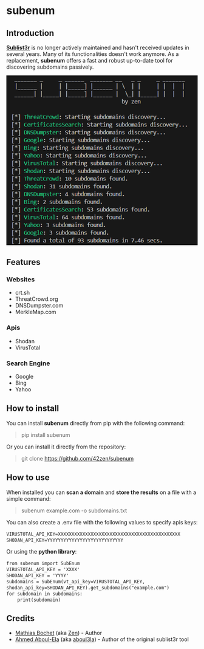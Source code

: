 # subenum


## Introduction
**[Sublist3r](https://github.com/aboul3la/Sublist3r)** is no longer actively maintained and hasn't received updates in several years. Many of its functionalities doesn't work anymore. As a replacement, **subenum** offers a fast and robust up-to-date tool for discovering subdomains passively.


![subenum](./images/subenum.png)


## Features

### Websites
- crt.sh
- ThreatCrowd.org
- DNSDumpster.com
- MerkleMap.com
  
### Apis
- Shodan
- VirusTotal

### Search Engine
- Google
- Bing
- Yahoo


## How to install

You can install **subenum** directly from pip with the following command:
> pip install subenum

Or you can install it directly from the repository:
> git clone https://github.com/42zen/subenum


## How to use

When installed you can **scan a domain** and **store the results** on a file with a simple command:
> subenum example.com -o subdomains.txt

You can also create a .env file with the following values to specify apis keys:
```
VIRUSTOTAL_API_KEY=XXXXXXXXXXXXXXXXXXXXXXXXXXXXXXXXXXXXXXXXXXXXX
SHODAN_API_KEY=YYYYYYYYYYYYYYYYYYYYYYYYYYYY
```

Or using the **python library**:
```
from subenum import SubEnum
VIRUSTOTAL_API_KEY = 'XXXX'
SHODAN_API_KEY = 'YYYY'
subdomains = SubEnum(vt_api_key=VIRUSTOTAL_API_KEY, shodan_api_key=SHODAN_API_KEY).get_subdomains("example.com")
for subdomain in subdomains:
    print(subdomain)
```


## Credits

- [Mathias Bochet](https://www.linkedin.com/in/mathias-bochet/) (aka [Zen](https://github.com/42zen/)) - Author
- [Ahmed Aboul-Ela](https://x.com/aboul3la) (aka [aboul3la](https://github.com/aboul3la/)) - Author of the original sublist3r tool
